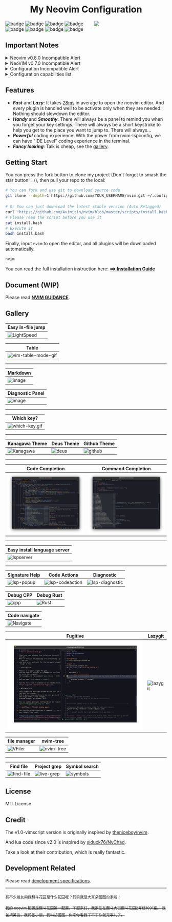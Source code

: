 <h1 align="center">My Neovim Configuration</h1>
<img src="./docs/images/screenshot.png" width="45%" align="right"/>

![badge](https://github.com/avimitin/nvim/actions/workflows/test.yml/badge.svg)
![badge](https://github.com/avimitin/nvim/actions/workflows/lint.yml/badge.svg)
![badge](https://img.shields.io/badge/Language-Lua-blue?logo=lua&logoColor=blue)
![badge](https://img.shields.io/github/contributors/Avimitin/nvim?color=dark-green)
![badge](https://img.shields.io/github/issues/Avimitin/nvim)
![badge](https://img.shields.io/github/license/Avimitin/nvim)
![badge](https://img.shields.io/github/forks/Avimitin/nvim?style=social)
![badge](https://img.shields.io/github/stars/Avimitin/nvim?style=social)

## Important Notes

<details>
    <summary markdown="span">Neovim v0.8.0 Incompatible Alert</summary>

- Markdown Preview can not open due to `NVIM_LISTEN_ADDRESS` [removal](https://github.com/iamcco/markdown-preview.nvim/issues/452).
Fix available in my [fork](https://github.com/Avimitin/markdown-preview.nvim).

</details>

<details>
    <summary markdown="span">NeoVIM v0.7.0 Incompatible Alert</summary>

Neovim v0.7.0 has released. Although the configuration itself is working fine,
there are other changes that might incompatible with your computer.

- libvterm 0.1 is now required, as neovim has bug with 0.2 version. This might
make your terminal can't handle keymap correctly.

    > Arch Linux can use this mechanic to replace the dependency:
    > https://github.com/neovim/neovim/issues/17956#issuecomment-1086647838/
    >
    > Bug Report: https://github.com/neovim/neovim/issues/16699
    >
    > Fix PR: https://github.com/neovim/neovim/pull/17329

</details>

<details>
    <summary markdown="span">Configuration Incompatible Alert</summary>
The configuration is no more compatible with neovim 0.6.0 now.
If you are still using neovim 0.6.0, please checkout to the 4.0.2 version:

```bash
git clone https://github.com/Avimitin/nvim
git checkout 4.0.2
```
</details>

<details>
    <summary markdown="span">Configuration capabilities list</summary>

| Neovim Version                   | Configuration Version |
|----------------------------------|-----------------------|
| `NVIM-v0.8.0-dev+98-g069da468d5` | `HEAD`                |
| `NVIM v0.8.0`                    | `6.0.0`               |
| `NVIM v0.7*`                     | `5.2.2`               |
| `NVIM v0.6*`                     | `4.0.2`               |

</details>

## Features

* ***Fast*** and ***Lazy***: It takes [28ms](./fixtures/benchmark.txt) in average to open the neovim editor.
And every plugin is handled well to be activate only when they are needed.
Nothing should slowdown the editor.
* ***Handy*** and ***Smoothy***: There will always be a panel to remind you
when you forget your key settings. There will always be a short keystroke to help
you get to the place you want to jump to. There will always…
* ***Powerful*** coding experience: With the power from nvim-lspconfig, we can
have "IDE Level" coding experience in the terminal.
* ***Fancy looking***: Talk is cheap, see the [gallery](#Gallery).

## Getting Start

You can press the fork button to clone my project (Don't forget
to smash the star button! `:)`), then pull your repo to the local:

```bash
# You can fork and use git to download source code
git clone --depth=1 https://github.com/YOUR_USERNAME/nvim.git ~/.config/nvim

# Or You can just download the latest stable version (Auto Retagged)
curl "https://github.com/Avimitin/nvim/blob/master/scripts/install.bash" -o install.bash
# Please read the script before you use it
cat install.bash
# Execute it
bash install.bash
```

Finally, input `nvim` to open the editor, and all plugins will be downloaded automatically.

```bash
nvim
```

You can read the full installation instruction here:
[**==> Installation Guide**](https://avimitin.github.io/nvim/en_us/installation.html)

## Document (WIP)

Please read [**NVIM GUIDANCE**](https://avimitin.github.io/nvim).

## Gallery

| Easy in-file jump                             |
| --------------------------------------------- |
| ![LightSpeed](./docs/images/lightspeed.png)   |


| Table                                              |
|----------------------------------------------------|
| ![vim-table-mode-gif](./docs/images/tablemode.gif) |

---

| Markdown                                           |
|----------------------------------------------------|
| ![image](./docs/images/neovim-md.png)              |

| Diagnostic Panel |
|-----------------|
| ![image](./docs/images/trouble.png)  |

---

| Which key?                                    |
|-----------------------------------------------|
| ![which-key.gif](./docs/images/which-key.gif) |

---

| Kanagawa Theme                          | Deus Theme                      | Github Theme                                                                                                                                                              |
|-----------------------------------------|---------------------------------|---------------------------------------------------------------------------------------------------------------------------------------------------------------------------|
| ![Kanagawa](./docs/images/kanagawa.png) | ![deus](./docs/images/deus.png) | ![github](https://camo.githubusercontent.com/4bb7ad6c319b5ce63bed16cb25753e603fee510d59a1fad0245bc3d0bda8445d/68747470733a2f2f696d6775722e636f6d2f4f5077424449342e706e67) |

---

| Code Completion                       | Command Completion                                 |
|---------------------------------------|----------------------------------------------------|
| ![coding](./docs/images/nvim-cmp.png) | ![cmp-cmdline](./docs/images/nvim-cmp-cmdline.png) |

---

| Easy install language server                                                                                       |
|--------------------------------------------------------------------------------------------------------------------|
| ![lspserver](https://user-images.githubusercontent.com/6705160/150685720-782e33ba-172c-44b6-8558-fb4e98495294.png) |

---

| Signature Help                       | Code Actions                                    | Diagnostic                                      |
|--------------------------------------|-------------------------------------------------|-------------------------------------------------|
| ![lsp-popup](./docs/images/help.png) | ![lsp-codeaction](./docs/images/codeaction.png) | ![lsp-diagnostic](./docs/images/diagnostic.png) |

| Debug CPP                               | Debug Rust                                |
|-----------------------------------------|-------------------------------------------|
| ![cpp](./docs/images/dap-debug-cpp.png) | ![Rust](./docs/images/dap-debug-rust.png) |


| Code navigate                         |
|---------------------------------------|
| ![Navigate](./docs/images/def-ref.png) |


| Fugitive                                       | Lazygit                                      |
|------------------------------------------------|----------------------------------------------|
| ![fugitive](./docs/images/neovim-fugitive.png) | ![lazygit](./docs/images/neovim-lazygit.png) |


| file manager                        | nvim-tree                                 |
|-------------------------------------|-------------------------------------------|
| ![VFiler](./docs/images/vfiler.png) | ![nvim-tree](./docs/images/nvim-tree.png) |

---

| Find file                                           | Project grep                                        | Symbol search                                   |
|-----------------------------------------------------|-----------------------------------------------------|-------------------------------------------------|
| ![find-file](./docs/images/telescope-find-file.png) | ![live-grep](./docs/images/telescope-live-grep.png) | ![symbols](./docs/images/telescope-symbols.png) |

## License

MIT License

## Credit

The v1.0-vimscript version is originally inspired by
[theniceboy/nvim](https://github.com/theniceboy/nvim).

And lua code since v2.0 is inspired by
[siduck76/NvChad](https://github.com/siduck76/NvChad).

Take a look at their contribution, which is really fantastic.

## Development Related

Please read [development specifications](./docs/src/en_us/development.md).

---

<sub>有不少朋友问我翻斗花园是什么花园呢？其实就是大耳朵图图的家啦！</sub>
<br>
<br>
<sup>
<s>
我的 neovim 配置是翻斗花园第一配置，不服来打，我家住在翻斗大街翻斗花园2号楼1001室。
我爸胡英俊，我妈张小丽，我叫胡图图，你来你看我干不干你就完事儿了。
</s>
</sup>
